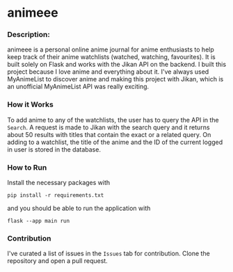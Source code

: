 # animeee

### Description:
animeee is a personal online anime journal for anime enthusiasts to help keep track of their anime watchlists (watched, watching, favourites). It is built solely on Flask and works with the Jikan API on the backend. I built this project because I love anime and everything about it. I've always used MyAnimeList to discover anime and making this project with Jikan, which is an unofficial MyAnimeList API was really exciting.

### How it Works
To add anime to any of the watchlists, the user has to query the API in the `Search`. A request is made to Jikan with the search query and it returns about 50 results with titles that contain the exact or a related query. On adding to a watchlist, the title of the anime and the ID of the current logged in user is stored in the database.

### How to Run
Install the necessary packages with 
```
pip install -r requirements.txt
```
and you should be able to run the application with
```
flask --app main run
```

### Contribution

I've curated a list of issues in the `Issues` tab for contribution. Clone the repository and open a pull request.
